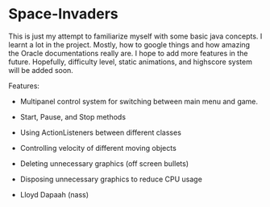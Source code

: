 # Space-Invaders

This is just my attempt to familiarize myself with some basic java concepts. I learnt a lot in the project. Mostly, how to google things and how amazing the Oracle documentations really are. I hope to add more features in the future. Hopefully, difficulty level, static animations, and highscore system will be added soon.

Features:
- Multipanel control system for switching between main menu and game.
- Start, Pause, and Stop methods
- Using ActionListeners between different classes
- Controlling velocity of different moving objects
- Deleting unnecessary graphics (off screen bullets)
- Disposing unnecessary graphics to reduce CPU usage

- Lloyd Dapaah (nass)
